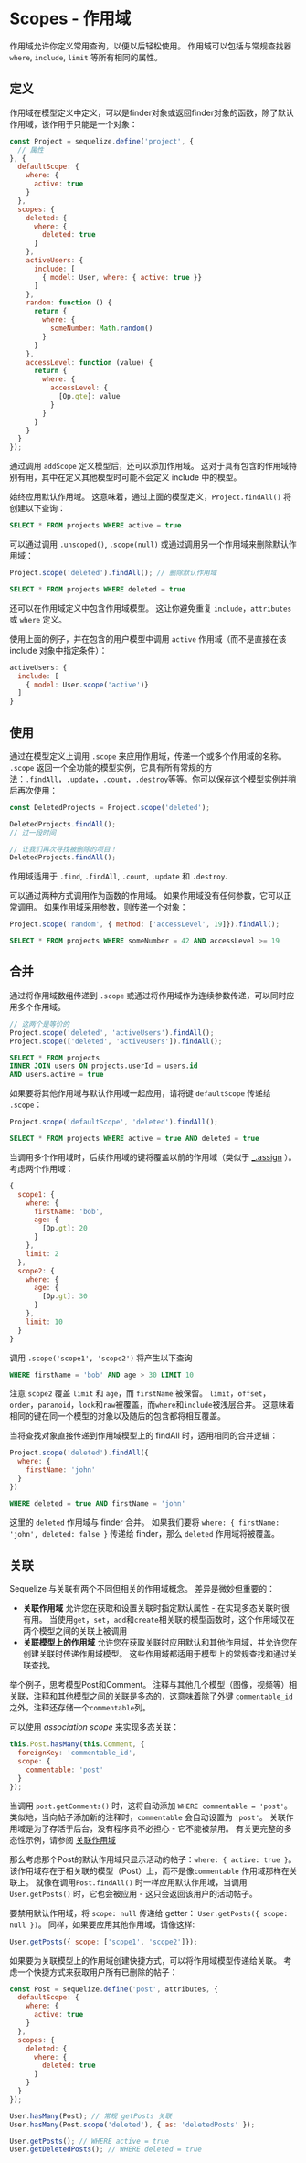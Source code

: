 # Scopes - 作用域

作用域允许你定义常用查询，以便以后轻松使用。 作用域可以包括与常规查找器 `where`, `include`, `limit` 等所有相同的属性。

## 定义

作用域在模型定义中定义，可以是finder对象或返回finder对象的函数，除了默认作用域，该作用于只能是一个对象：

```js
const Project = sequelize.define('project', {
  // 属性
}, {
  defaultScope: {
    where: {
      active: true
    }
  },
  scopes: {
    deleted: {
      where: {
        deleted: true
      }
    },
    activeUsers: {
      include: [
        { model: User, where: { active: true }}
      ]
    },
    random: function () {
      return {
        where: {
          someNumber: Math.random()
        }
      }
    },
    accessLevel: function (value) {
      return {
        where: {
          accessLevel: {
            [Op.gte]: value
          }
        }
      }
    }
  }
});
```

通过调用 `addScope` 定义模型后，还可以添加作用域。 这对于具有包含的作用域特别有用，其中在定义其他模型时可能不会定义 include 中的模型。

始终应用默认作用域。 这意味着，通过上面的模型定义，`Project.findAll()` 将创建以下查询：

```sql
SELECT * FROM projects WHERE active = true
```

可以通过调用 `.unscoped()`, `.scope(null)` 或通过调用另一个作用域来删除默认作用域：

```js
Project.scope('deleted').findAll(); // 删除默认作用域
```
```sql
SELECT * FROM projects WHERE deleted = true
```

还可以在作用域定义中包含作用域模型。 这让你避免重复 `include`，`attributes` 或 `where` 定义。

使用上面的例子，并在包含的用户模型中调用 `active` 作用域（而不是直接在该 include 对象中指定条件）：

```js
activeUsers: {
  include: [
    { model: User.scope('active')}
  ]
}
```

## 使用

通过在模型定义上调用 `.scope` 来应用作用域，传递一个或多个作用域的名称。 `.scope` 返回一个全功能的模型实例，它具有所有常规的方法：`.findAll`，`.update`，`.count`，`.destroy`等等。你可以保存这个模型实例并稍后再次使用：

```js
const DeletedProjects = Project.scope('deleted');

DeletedProjects.findAll();
// 过一段时间

// 让我们再次寻找被删除的项目！
DeletedProjects.findAll();
```

作用域适用于  `.find`, `.findAll`, `.count`, `.update` 和 `.destroy`.

可以通过两种方式调用作为函数的作用域。 如果作用域没有任何参数，它可以正常调用。 如果作用域采用参数，则传递一个对象：

```js
Project.scope('random', { method: ['accessLevel', 19]}).findAll();
```

```sql
SELECT * FROM projects WHERE someNumber = 42 AND accessLevel >= 19
```

## 合并

通过将作用域数组传递到 `.scope` 或通过将作用域作为连续参数传递，可以同时应用多个作用域。

```js
// 这两个是等价的
Project.scope('deleted', 'activeUsers').findAll();
Project.scope(['deleted', 'activeUsers']).findAll();
```

```sql
SELECT * FROM projects
INNER JOIN users ON projects.userId = users.id
AND users.active = true
```

如果要将其他作用域与默认作用域一起应用，请将键 `defaultScope` 传递给 `.scope`：

```js
Project.scope('defaultScope', 'deleted').findAll();
```

```sql
SELECT * FROM projects WHERE active = true AND deleted = true
```

当调用多个作用域时，后续作用域的键将覆盖以前的作用域（类似于  [_.assign](https://lodash.com/docs#assign) ）。 考虑两个作用域：

```js
{
  scope1: {
    where: {
      firstName: 'bob',
      age: {
        [Op.gt]: 20
      }
    },
    limit: 2
  },
  scope2: {
    where: {
      age: {
        [Op.gt]: 30
      }
    },
    limit: 10
  }
}
```

调用  `.scope('scope1', 'scope2')` 将产生以下查询

```sql
WHERE firstName = 'bob' AND age > 30 LIMIT 10
```

注意 `scope2` 覆盖 `limit` 和 `age`，而 `firstName` 被保留。 `limit`，`offset`，`order`，`paranoid`，`lock`和`raw`被覆盖，而`where`和`include`被浅层合并。 这意味着相同的键在同一个模型的对象以及随后的包含都将相互覆盖。

当将查找对象直接传递到作用域模型上的 findAll 时，适用相同的合并逻辑：

```js
Project.scope('deleted').findAll({
  where: {
    firstName: 'john'
  }
})
```

```sql
WHERE deleted = true AND firstName = 'john'
```

这里的 `deleted` 作用域与 finder 合并。 如果我们要将 `where: { firstName: 'john', deleted: false }`  传递给 finder，那么 `deleted` 作用域将被覆盖。

## 关联

Sequelize 与关联有两个不同但相关的作用域概念。 差异是微妙但重要的：

* **关联作用域**  允许您在获取和设置关联时指定默认属性 - 在实现多态关联时很有用。 当使用`get`，`set`，`add`和`create`相关联的模型函数时，这个作用域仅在两个模型之间的关联上被调用
* **关联模型上的作用域** 允许您在获取关联时应用默认和其他作用域，并允许您在创建关联时传递作用域模型。 这些作用域都适用于模型上的常规查找和通过关联查找。

举个例子，思考模型Post和Comment。 注释与其他几个模型（图像，视频等）相关联，注释和其他模型之间的关联是多态的，这意味着除了外键 `commentable_id` 之外，注释还存储一个`commentable`列。

可以使用  _association scope_ 来实现多态关联：

```js
this.Post.hasMany(this.Comment, {
  foreignKey: 'commentable_id',
  scope: {
    commentable: 'post'
  }
});
```

当调用 `post.getComments()` 时，这将自动添加 `WHERE commentable = 'post'`。 类似地，当向帖子添加新的注释时，`commentable` 会自动设置为 `'post'`。 关联作用域是为了存活于后台，没有程序员不必担心 - 它不能被禁用。 有关更完整的多态性示例，请参阅 [关联作用域](/manual/tutorial/associations.html#scopes)

那么考虑那个Post的默认作用域只显示活动的帖子：`where: { active: true }`。 该作用域存在于相关联的模型（Post）上，而不是像`commentable` 作用域那样在关联上。 就像在调用`Post.findAll()` 时一样应用默认作用域，当调用 `User.getPosts()` 时，它也会被应用 - 这只会返回该用户的活动帖子。

要禁用默认作用域，将 `scope: null` 传递给 getter： `User.getPosts({ scope: null })`。 同样，如果要应用其他作用域，请像这样: 

```js
User.getPosts({ scope: ['scope1', 'scope2']});
```

如果要为关联模型上的作用域创建快捷方式，可以将作用域模型传递给关联。 考虑一个快捷方式来获取用户所有已删除的帖子：

```js
const Post = sequelize.define('post', attributes, {
  defaultScope: {
    where: {
      active: true
    }
  },
  scopes: {
    deleted: {
      where: {
        deleted: true
      }
    }
  }
});

User.hasMany(Post); // 常规 getPosts 关联
User.hasMany(Post.scope('deleted'), { as: 'deletedPosts' });

```

```js
User.getPosts(); // WHERE active = true
User.getDeletedPosts(); // WHERE deleted = true
```
